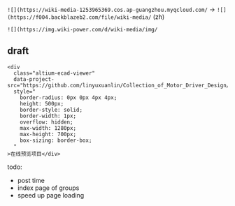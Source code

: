 `![](https://wiki-media-1253965369.cos.ap-guangzhou.myqcloud.com/` -> `![](https://f004.backblazeb2.com/file/wiki-media/` (zh)


`![](https://img.wiki-power.com/d/wiki-media/img/`

## draft

```
<div
  class="altium-ecad-viewer"
  data-project-src="https://github.com/linyuxuanlin/Collection_of_Motor_Driver_Design/raw/main/DC_Motor/IR2104S/IR2104S.SchDoc"
  style="
    border-radius: 0px 0px 4px 4px;
    height: 500px;
    border-style: solid;
    border-width: 1px;
    overflow: hidden;
    max-width: 1280px;
    max-height: 700px;
    box-sizing: border-box;
  "
>在线预览项目</div>
```

todo:

- post time
- index page of groups
- speed up page loading
